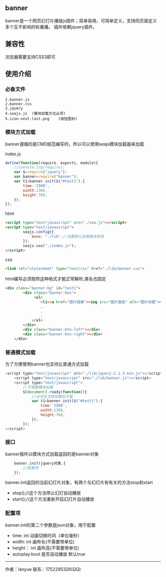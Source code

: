 ## banner
banner是一个网页幻灯片播放js插件；简单易用，可简单定义，支持同页面定义多个互不影响的轮番播。
插件依赖jquery插件。
## 兼容性

浏览器需要支持CSS3即可

## 使用介绍
### 必备文件
	1.banner.js
	2.banner.css
	3.jquery
	4.seajs.js	(模块加载方式必须)
	5.icon-next-last.png	(按钮图标)
### 模块方式加载
banner遵循的是CMD规范编写的，所以可以使用seajs模块加载器来加载

index.js
```js
define(function(require, exports, module){
	//console.log(require);
	var $=require("jquery");
	var banner=require("banner");
	var t1=banner.init($("#test1"),{
		time:'2500',
		width:1366,
		height:768,
	});
});
```

html
```html
<script type="text/javascript" src="./sea.js"></script>
<script type="text/javascript">
		seajs.config({
			base: "./lib",//设置默认加载模块目录
		});
		seajs.use("./index.js");
</script>
```
css
```html
<link rel="stylesheet" type="text/css" href="./lib/banner.css">
```
html编写必须按照这种格式才能正常解析,类名也固定
```html
<div class="banner-bg" id="test1">
		<div class="banner-box">
			 <ul>
			 	<li><a href="图片链接"><img src="图片路径" alt="图片标题"></a></li>
				.
				.
				.
			</ul>
		</div>
		<div class="banner-btn-left"></div>
		<div class="banner-btn-right"></div>
	</div>
```

### 普通模式加载

为了方便使用banner也支持比普通方式加载

```js
<script type="text/javascript" src="./lib/jquery-2.1.3.min.js"></script>
	<script type="text/javascript" src="./lib/banner.js"></script>
	<script type="text/javascript">
		//不需要模块加载
		$(document).ready(function(){
			//必须在文档加载后才能
			var t1=banner.init($("#test1"),{
				time:'2500',
				width:1366,
				height:768,
			});
		});
</script>
```

### 接口
banner插件以模块方式加载返回的是banner对象
```js
    banner.init(jquery对象,{
        //配置项
    });
```
banner.init返回的当前幻灯片对象，有两个与幻灯片有有关的方法stop和start

+ stop();//这个方法停止幻灯自动播放
+ start();//这个方法重新开启幻灯片自动播放

### 配置项
banner.init的第二个参数是json对象，用于配置

+ time:    int 动画切换时间（单位毫秒）
+ width:   int 画布长(不需要带单位)
+ height： int 画布高(不需要带单位)
+ autoplay:bool 是否自动播放 默认true

------
作者：lanyue
联系：1752295326(QQ)
